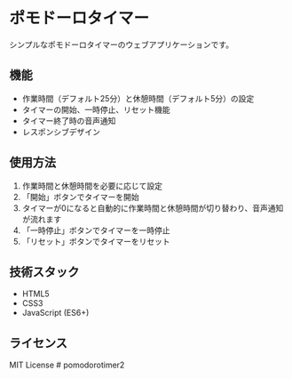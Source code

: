 # ポモドーロタイマー

シンプルなポモドーロタイマーのウェブアプリケーションです。

## 機能

- 作業時間（デフォルト25分）と休憩時間（デフォルト5分）の設定
- タイマーの開始、一時停止、リセット機能
- タイマー終了時の音声通知
- レスポンシブデザイン

## 使用方法

1. 作業時間と休憩時間を必要に応じて設定
2. 「開始」ボタンでタイマーを開始
3. タイマーが0になると自動的に作業時間と休憩時間が切り替わり、音声通知が流れます
4. 「一時停止」ボタンでタイマーを一時停止
5. 「リセット」ボタンでタイマーをリセット

## 技術スタック

- HTML5
- CSS3
- JavaScript (ES6+)

## ライセンス

MIT License
#   p o m o d o r o t i m e r 2  
 